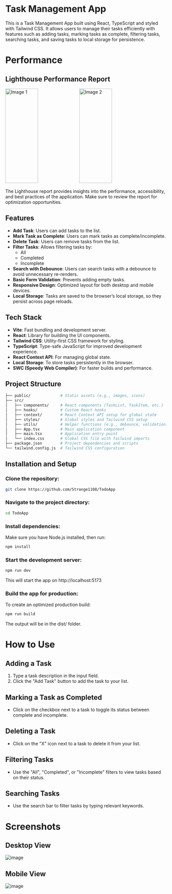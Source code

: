 # Task Management App
This is a Task Management App built using React, TypeScript and styled with Tailwind CSS. It allows users to manage their tasks efficiently with features such as adding tasks, marking tasks as complete, filtering tasks, searching tasks, and saving tasks to local storage for persistence.

# Performance

## Lighthouse Performance Report
<p align="between">
  <img src="https://github.com/user-attachments/assets/7a02dca7-377b-4fca-a2df-f0d9c43b077c" alt="Image 1" width="45%" height="295px"/>
  <img src="https://github.com/user-attachments/assets/f351ff8a-7603-4106-8708-4a1f4173cc82" alt="Image 2" width="45%" height="295px"/>
</p>



The Lighthouse report provides insights into the performance, accessibility, and best practices of the application. Make sure to review the report for optimization opportunities.


## Features

- **Add Task**: Users can add tasks to the list.
- **Mark Task as Complete**: Users can mark tasks as complete/incomplete.
- **Delete Task**: Users can remove tasks from the list.
- **Filter Tasks**: Allows filtering tasks by:
  - All
  - Completed
  - Incomplete
- **Search with Debounce**: Users can search tasks with a debounce to avoid unnecessary re-renders.
- **Basic Form Validation**: Prevents adding empty tasks.
- **Responsive Design**: Optimized layout for both desktop and mobile devices.
- **Local Storage**: Tasks are saved to the browser’s local storage, so they persist across page reloads.

## Tech Stack

- **Vite**: Fast bundling and development server.
- **React**: Library for building the UI components.
- **Tailwind CSS**: Utility-first CSS framework for styling.
- **TypeScript**: Type-safe JavaScript for improved development experience.
- **React Context API**: For managing global state.
- **Local Storage**: To store tasks persistently in the browser.
- **SWC (Speedy Web Compiler)**: For faster builds and performance.

## Project Structure

```bash
├── public/             # Static assets (e.g., images, icons)
├── src/
│   ├── components/     # React components (TaskList, TaskItem, etc.)
│   ├── hooks/          # Custom React hooks
│   ├── context/        # React Context API setup for global state
│   ├── styles/         # Global styles and Tailwind CSS setup
│   ├── utils/          # Helper functions (e.g., debounce, validation)
│   ├── App.tsx         # Main application component
│   ├── main.tsx        # Application entry point
│   └── index.css       # Global CSS file with Tailwind imports
├── package.json        # Project dependencies and scripts
└── tailwind.config.js  # Tailwind CSS configuration
```

## Installation and Setup

### Clone the repository:

```bash
git clone https://github.com/Strange1108/TodoApp
```

### Navigate to the project directory:

```bash
cd TodoApp
```
### Install dependencies:
Make sure you have Node.js installed, then run:

```bash
npm install
```
### Start the development server:
```bash
npm run dev
```
This will start the app on http://localhost:5173

### Build the app for production:
To create an optimized production build:

```bash
npm run build
```
The output will be in the dist/ folder.

# How to Use

## Adding a Task
1. Type a task description in the input field.
2. Click the "Add Task" button to add the task to your list.

## Marking a Task as Completed
- Click on the checkbox next to a task to toggle its status between complete and incomplete.

## Deleting a Task
- Click on the "X" icon next to a task to delete it from your list.

## Filtering Tasks
- Use the "All", "Completed", or "Incomplete" filters to view tasks based on their status.

## Searching Tasks
- Use the search bar to filter tasks by typing relevant keywords.

# Screenshots

## Desktop View
![image](https://github.com/user-attachments/assets/82d7c2d0-36e7-42f3-aae5-d38b3e1dbaf9)

## Mobile View
![image](https://github.com/user-attachments/assets/33bb7ee4-2f79-49d0-92c8-18b6e379acdf)







